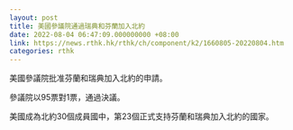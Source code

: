 ```yaml
---
layout: post
title: 美國參議院通過瑞典和芬蘭加入北約
date: 2022-08-04 06:47:09.000000000 +08:00
link: https://news.rthk.hk/rthk/ch/component/k2/1660805-20220804.htm
categories: rthk
---
```


美國參議院批准芬蘭和瑞典加入北約的申請。

參議院以95票對1票，通過決議。

美國成為北約30個成員國中，第23個正式支持芬蘭和瑞典加入北約的國家。
